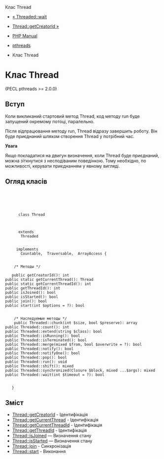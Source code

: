 Клас Thread

-   [« Threaded::wait](threaded.wait.md)
    
-   [Thread::getCreatorId »](thread.getcreatorid.md)
    
-   [PHP Manual](index.md)
    
-   [pthreads](book.pthreads.md)
    
-   Клас Thread
    

# Клас Thread

(PECL pthreads >= 2.0.0)

## Вступ

Коли викликаний стартовий метод Thread, код методу run буде запущений окремому потоці, паралельно.

Після відпрацювання методу run, Thread відразу завершить роботу. Він буде приєднаний шляхом створення Thread у потрібний час.

**Увага**

Якщо покладатися на двигун визначення, коли Thread буде приєднаний, можна зіткнутися з несподіваним поведінкою. Тому необхідно, по можливості, керувати приєднанням у явному вигляді.

## Огляд класів

```classsynopsis


    
    
     
      class Thread
     

     
      extends
       Threaded
     

     implements 
       Countable,  Traversable,  ArrayAccess {
    

    /* Методы */
    
   public getCreatorId(): int
public static getCurrentThread(): Thread
public static getCurrentThreadId(): int
public getThreadId(): int
public isJoined(): bool
public isStarted(): bool
public join(): bool
public start(int $options = ?): bool


    /* Наследуемые методы */
    public Threaded::chunk(int $size, bool $preserve): array
public Threaded::count(): int
public Threaded::extend(string $class): bool
public Threaded::isRunning(): bool
public Threaded::isTerminated(): bool
public Threaded::merge(mixed $from, bool $overwrite = ?): bool
public Threaded::notify(): bool
public Threaded::notifyOne(): bool
public Threaded::pop(): bool
public Threaded::run(): void
public Threaded::shift(): mixed
public Threaded::synchronized(Closure $block, mixed ...$args): mixed
public Threaded::wait(int $timeout = ?): bool


   }
```

## Зміст

-   [Thread::getCreatorId](thread.getcreatorid.md) - Ідентифікація
-   [Thread::getCurrentThread](thread.getcurrentthread.md) - Ідентифікація
-   [Thread::getCurrentThreadId](thread.getcurrentthreadid.md) - Ідентифікація
-   [Thread::getThreadId](thread.getthreadid.md) - Ідентифікація
-   [Thread::isJoined](thread.isjoined.md) — Визначення стану
-   [Thread::isStarted](thread.isstarted.md) — Визначення стану
-   [Thread::join](thread.join.md) - Синхронізація
-   [Thread::start](thread.start.md) - Виконання